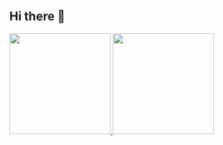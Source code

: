## Hi there 👋

<!--
**ZigZagR/ZigZagR** is a ✨ _special_ ✨ repository because its `README.md` (this file) appears on your GitHub profile.

Here are some ideas to get you started:

- 🔭 I’m currently working on ...
- 🌱 I’m currently learning ...
- 👯 I’m looking to collaborate on ...
- 🤔 I’m looking for help with ...
- 💬 Ask me about ...
- 📫 How to reach me: ...
- 😄 Pronouns: ...
- ⚡ Fun fact: ...
-->

<div>
<a href="https://github.com/ZigZagR">
<img loading="lazy" height="180em" src="https://github-readme-stats.vercel.app/api/top-langs/?username=ZigZagR&layout=compact&langs_count=7&theme=dracula"/>
<img loading="lazy" height="180em" src="https://github-readme-stats.vercel.app/api?username=ZigZagR&show_icons=true&theme=dracula&include_all_commits=true&count_private=true"/>
</div>
